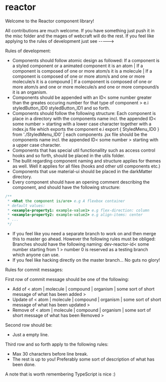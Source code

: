 # reactor
Welcome to the Reactor component library!

All contributions are much welcome. If you have something just push it in the misc folder and the mages of webcraft will do the rest. If you feel like applying to the rules of development just see ----->


Rules of development:

* Components should follow atomic design as followed: If a component is a styled component or a animated component it is an atom | If a component is composed of one or more atom/s it is a molecule | If a component is composed of one or more atom/s and one or more molecule/s it is a compound | If a component is composed of one or more atom/s and one or more molecule/s and one or more compound/s it is an organism.
* Components should be appended with an ID< some number greater than the greates occuring number for that type of component > e.i styledButton_ID0 styledButton_ID1 and so forth.
* Components should follow the following structure: Each component is place in a directory with the components name incl. the appended ID< some number > starting with a lower case character together with a index.js file which exports the component e.i export { StyledMenu_ID0 } from './StyledMenu_ID0' | each components .jsx file should be the components name  incl. the appended ID< some number > starting with a upper case character.
* Components that has special util functionallity such as access control hooks and so forth, should be placed in the utils folder.
* The bullit regarding component naming and structure applies for themes as well. Well it applies for all files (hooks and other util components etc.)
* Components that use material-ui should be placed in the darkMatter directory.
* Every component should have an opening comment describing the component, and should have the following structure:
```javascript
/**
 * <What the component is/are> e.g A flexbox container
 * default values:
 * <example-property1: example-value1> e.g flex-direction: column
 * <example-property2: example-value2> e.g align-items: center
 * ...
 */
```
* If you feel like you need a separate branch to work on and then merge this to master go ahead. However the following rules must be obliged: Branches should have the following naming: dev-reactor-id< some number starting from 1 > number 0 is reserved as a testing branch which anyone can use.
* If you feel like hacking directly on the master branch... No guts no glory!

Rules for commit messages:

First row of commit message should be one of the following:
* Add of < atom | molecule | compound | organism | some sort of short message of what has been added >
* Update of < atom | molecule | compound | organism | some sort of short message of what has been updated >
* Remove of < atom | molecule | compound | organism | some sort of short message of what has been Removed >

Second row should be:
* Just a empty line.

Third row and so forth apply to the following rules:
* Max 30 characters before line break.
* The rest is up to you! Preferably some sort of description of what has been done.

A note that is worth remembering TypeScript is nice :)

